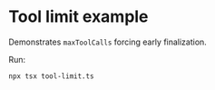 # Tool limit example

Demonstrates `maxToolCalls` forcing early finalization.

Run:

```sh
npx tsx tool-limit.ts
```
